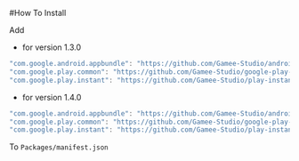 #How To Install

Add

- for version 1.3.0
```csharp
"com.google.android.appbundle": "https://github.com/Gamee-Studio/android-app-bundle.git?path=Assets/_Root#1.3.0",
"com.google.play.common": "https://github.com/Gamee-Studio/google-play-common.git?path=Assets/_Root#1.3.0",
"com.google.play.instant": "https://github.com/Gamee-Studio/play-instant.git?path=Assets/_Root#1.3.0",
```


- for version 1.4.0
```csharp
"com.google.android.appbundle": "https://github.com/Gamee-Studio/android-app-bundle.git?path=Assets/_Root#1.4.0",
"com.google.play.common": "https://github.com/Gamee-Studio/google-play-common.git?path=Assets/_Root#1.4.0",
"com.google.play.instant": "https://github.com/Gamee-Studio/play-instant.git?path=Assets/_Root#1.4.0",
```

To `Packages/manifest.json`